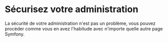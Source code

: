 Sécurisez votre administration
==============================

La sécurité de votre administration n'est pas un problème, vous pouvez procéder comme vous en avez l'habitude avec
n'importe quelle autre page Symfony.
